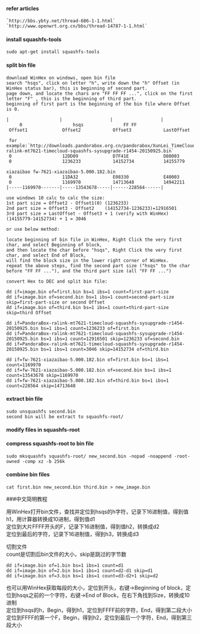 #### refer articles

	`http://bbs.ybty.net/thread-686-1-1.html`
	`http://www.openwrt.org.cn/bbs/thread-14787-1-1.html`

#### install squashfs-tools

	sudo apt-get install squashfs-tools

#### split bin file

	download WinHex on windows, open bin file
	search "hsqs", click on letter "h", write down the "h" Offset (in WinHex status bar), this is beginning of second part.
	page down, and locate the chars are "FF FF FF ...", click on the first letter "F" , this is the beginning of third part.
	beginning of first part is the beginning of the bin file where Offset is 0.

	|                   |                  |                  |
         0                   hsqs               FF FF
	 Offset1             Offset2            Offset3            LastOffset
	
	 for example:`http://downloads.pandorabox.org.cn/pandorabox/XunLei_TimeCloud/firmware/PandoraBox-ralink-mt7621-timecloud-squashfs-sysupgrade-r1454-20150925.bin`
	 0                   12DD09             D7F41E             D80003
	 0                   1236233            14152734           14155779

	xiazaibao fw-7621-xiazaibao-5.000.182.bin
	 0                   11DA32             E08330             E40003
	 0                   1169970            14713648           14942211
	|-----1169970-------|-----13543678-----|------228564------|         

	use windows 10 calc to calc the size:
	1st part size = Offset2 - Offset1(0) (1236233)
	2nd part size = Offset3 - Offset2    (14152734-1236233)=12916501
	3rd part size = LastOffset - Offset3 + 1 (verify with WinHex) (14155779-14152734) + 1 = 3046

	or use below method:

	locate beginning of bin file in WinHex, Right Click the very first char, and select Beginning of block,
	and then locate the char before "hsqs", Right Click the very first char, and select End of Block,
	will find the block size in the lower right corner of WinHex.
	repeat the above steps, find the second part size ("hsqs" to the char before "FF FF ..."), and the third part size (all "FF FF ...")
 
	convert Hex to DEC and split bin file:

	dd if=image.bin of=first.bin bs=1 ibs=1 count=first-part-size
	dd if=image.bin of=second.bin bs=1 ibs=1 count=second-part-size skip=first-part-size or second Offset
	dd if=image.bin of=third.bin bs=1 ibs=1 count=third-part-size skip=third Offset

	dd if=PandoraBox-ralink-mt7621-timecloud-squashfs-sysupgrade-r1454-20150925.bin bs=1 ibs=1 count=1236233 of=first.bin
	dd if=PandoraBox-ralink-mt7621-timecloud-squashfs-sysupgrade-r1454-20150925.bin bs=1 ibs=1 count=12916501 skip=1236233 of=second.bin
	dd if=PandoraBox-ralink-mt7621-timecloud-squashfs-sysupgrade-r1454-20150925.bin bs=1 ibs=1 count=3046 skip=14152734 of=third.bin

	dd if=fw-7621-xiazaibao-5.000.182.bin of=first.bin bs=1 ibs=1 count=1169970
	dd if=fw-7621-xiazaibao-5.000.182.bin of=second.bin bs=1 ibs=1 count=13543678 skip=1169970
	dd if=fw-7621-xiazaibao-5.000.182.bin of=third.bin bs=1 ibs=1 count=228564 skip=14713648
#### extract bin file

	sudo unsquashfs second.bin
	second bin will be extract to squashfs-root/

#### modify files in squashfs-root

#### compress squashfs-root to bin file


	sudo mksquashfs squashfs-root/ new_second.bin -nopad -noappend -root-owned -comp xz -b 256k

#### combine bin files
	
	cat first.bin new_second.bin third.bin > new_image.bin

###中文简明教程

用WinHex打开bin文件，查找并定位到hsqs的h字符，记录下16进制值，得到值h1，用计算器转换成10进制，得到值d1  
定位到大片FFFF开头的F，记录下16进制值，得到值h2，转换成d2  
定位到最后的字符，记录下16进制值，得到h3，转换成d3  

切割文件  
count是切割后bin文件的大小，skip是跳过的字节数  

```shell
dd if=image.bin of=1.bin bs=1 ibs=1 count=d1  
dd if=image.bin of=2.bin bs=1 ibs=1 count=d2-d1 skip=d1  
dd if=image.bin of=3.bin bs=1 ibs=1 count=d3-d2+1 skip=d2  
```

也可以用WinHex获取每段的大小，定位到开头，右键->Beginning of block，定位到hsqs之前的一个字符，右键->End of Block，在右下角找到Size，转换成10进制  
定位到hsqs的h，Begin，得到h1，定位到FFFF前的字符，End，得到第二段大小    
定位到FFFF的第一个F，Begin，得到h2，定位到最后一个字符，End，得到第三段大小  


